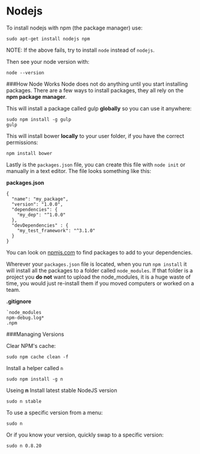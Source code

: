 # Nodejs

To install nodejs with npm (the package manager) use:

    sudo apt-get install nodejs npm

NOTE: If the above fails, try to install `node` instead of `nodejs`.

Then see your node version with: 

    node --version

###How Node Works
Node does not do anything until you start installing packages. 
There are a few ways to install packages, they all rely on the **npm package manager**.

This will install a package called gulp **globally** so you can use it anywhere:

    sudo npm install -g gulp
    gulp

This will install bower **locally** to your user folder, if you have the correct permissions:

    npm install bower
    
Lastly is the `packages.json` file, you can create this file with `node init` or manually in a text editor. The file looks something like this:

**packages.json**
```
{
  "name": "my_package",
  "version": "1.0.0",
  "dependencies": {
    "my_dep": "^1.0.0"
  },
  "devDependencies" : {
    "my_test_framework": "^3.1.0"
  }
}
```

You can look on [npmjs.com](http://npmjs.com) to find packages to add to your dependencies.

Wherever your `packages.json` file is located, when you run `npm install` it will install all the packages to a folder called `node_modules`. If that folder is a project you **do not** want to upload the node_modules, it is a huge waste of time, you would just re-install them if you moved computers or worked on a team.

**.gitignore**
```
`node_modules
npm-debug.log*
.npm
```

###Managing Versions

Clear NPM's cache:

    sudo npm cache clean -f
    
Install a helper called `n`

    sudo npm install -g n
    
Useing **n** Install latest stable NodeJS version

    sudo n stable
  
To use a specific version from a menu:

    sudo n
    
Or if you know your version, quickly swap to a specific version:

    sudo n 0.8.20
